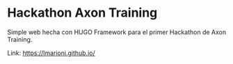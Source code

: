 # Hackathon Axon Training

Simple web hecha con HUGO Framework para el primer Hackathon de Axon Training.

Link: https://lmarioni.github.io/
